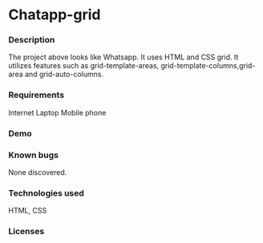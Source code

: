 # Chatapp-grid

### Description
The project above looks like Whatsapp. It uses HTML and CSS grid. It utilizes features such as grid-template-areas, grid-template-columns,grid-area and grid-auto-columns.

### Requirements
Internet
Laptop
Mobile phone

### Demo

### Known bugs
None discovered.

### Technologies used
HTML, CSS

### Licenses

